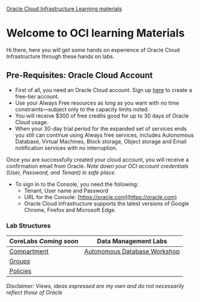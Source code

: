 [Oracle Cloud Infrastructure Learning materials](/README.md)

# Welcome to OCI learning Materials
Hi there, here you will get some hands on experience of Oracle Cloud Infrastructure through these hands on labs. 

## Pre-Requisites: Oracle Cloud Account
- First of all, you need an Oracle Cloud account. Sign up [here](https://oracle.com/free) to create a free-tier account. 
- Use your Always Free resources as long as you want with no time constraints—subject only to the capacity limits noted. 
- You will receive $300 of free credits good for up to 30 days of Oracle Cloud usage. 
- When your 30-day trial period for the expanded set of services ends you still can continue using Always free services, includes Autonomous Database, Virtual Machines, Block storage, Object storage and Email notification services with no interruption.

Once you are successfully created your cloud account, you will receive a confirmation email from Oracle.
*Note down your OCI account credentials (User, Password, and Tenant) in safe place.*
- To sign in to the Console, you need the following:
  - Tenant, User name and Password
  - URL for the Console: [https://oracle.com](https://oracle.com)
  - Oracle Cloud Infrastructure supports the latest versions of Google Chrome, Firefox and Microsoft Edge.

### Lab Structures

| **CoreLabs**    *Coming soon*                   |  **Data Management Labs**|
| ------------------------------------------------|------------------------- |
| [Compartment](/files/ocilab/compartment.md)   |[Autonomous Database Workshop](/files/lab1/AutonomousWorkshop.md)    |
| [Groups](/files/ocilab/groups.md)             |  |
| [Policies](/files/ocilab/blockstorage.md)  |  |




*Disclaimer: Views, ideas expressed are my own and do not necessarily reflect those of Oracle*

